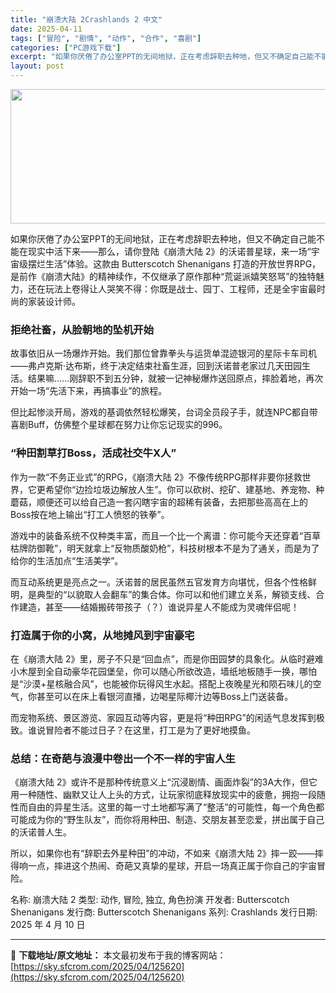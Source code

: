 ```yaml
---
title: "崩溃大陆 2Crashlands 2 中文"
date: 2025-04-11
tags: ["冒险", "剧情", "动作", "合作", "喜剧"]
categories: ["PC游戏下载"]
excerpt: "如果你厌倦了办公室PPT的无间地狱，正在考虑辞职去种地，但又不确定自己能不能在现实中活下来——那么，请你登陆《崩溃大陆 2》的沃诺普星球，来一场“宇宙级摆烂生活”体验。这款由 Butterscotch Shenanigans 打造的开放世界RPG，是前作《崩溃大陆》的精神续作，不仅继承了原作那种“荒&hellip;"
layout: post
---
```


<img class="aligncenter size-full wp-image-125621" src="https://sky.sfcrom.com/wp-content/uploads/2025/04/2025041100422731.webp" alt="" width="660" height="215" />
<p class="" data-start="96" data-end="301">如果你厌倦了办公室PPT的无间地狱，正在考虑辞职去种地，但又不确定自己能不能在现实中活下来——那么，请你登陆《崩溃大陆 2》的沃诺普星球，来一场“宇宙级摆烂生活”体验。这款由 Butterscotch Shenanigans 打造的开放世界RPG，是前作《崩溃大陆》的精神续作，不仅继承了原作那种“荒诞派嬉笑怒骂”的独特魅力，还在玩法上卷得让人哭笑不得：你既是战士、园丁、工程师，还是全宇宙最时尚的家装设计师。</p>

<h3 class="" data-start="303" data-end="321">拒绝社畜，从脸朝地的坠机开始</h3>
<p class="" data-start="323" data-end="448">故事依旧从一场爆炸开始。我们那位曾靠拳头与运货单混迹银河的星际卡车司机——弗卢克斯·达布斯，终于决定结束社畜生涯，回到沃诺普老家过几天田园生活。结果嘛……刚辞职不到五分钟，就被一记神秘爆炸送回原点，摔脸着地，再次开始一场“先活下来，再搞事业”的旅程。</p>
<p class="" data-start="450" data-end="514">但比起惨淡开局，游戏的基调依然轻松爆笑，台词全员段子手，就连NPC都自带喜剧Buff，仿佛整个星球都在努力让你忘记现实的996。</p>

<h3 class="" data-start="516" data-end="539">“种田割草打Boss，活成社交牛X人”</h3>
<p class="" data-start="541" data-end="672">作为一款“不务正业式”的RPG，《崩溃大陆 2》不像传统RPG那样非要你拯救世界，它更希望你“边捡垃圾边解放人生”。你可以砍树、挖矿、建基地、养宠物、种蘑菇，顺便还可以给自己造一套闪瞎宇宙的超稀有装备，去把那些高高在上的Boss按在地上输出“打工人愤怒的铁拳”。</p>
<p class="" data-start="674" data-end="761">游戏中的装备系统不仅种类丰富，而且一个比一个离谱：你可能今天还穿着“百草枯牌防御靴”，明天就拿上“反物质酸奶枪”，科技树根本不是为了通关，而是为了给你的生活加点“生活美学”。</p>
<p class="" data-start="763" data-end="868">而互动系统更是亮点之一。沃诺普的居民虽然五官发育方向堪忧，但各个性格鲜明，是典型的“以貌取人会翻车”的集合体。你可以和他们建立关系，解锁支线、合作建造，甚至——结婚搬砖带孩子（？）谁说异星人不能成为灵魂伴侣呢！</p>

<h3 class="" data-start="870" data-end="892">打造属于你的小窝，从地摊风到宇宙豪宅</h3>
<p class="" data-start="894" data-end="1038">在《崩溃大陆 2》里，房子不只是“回血点”，而是你田园梦的具象化。从临时避难小木屋到全自动豪华花园堡垒，你可以随心所欲改造，墙纸地板随手一换，哪怕是“沙漠+星核融合风”，也能被你玩得风生水起。搭配上夜晚星光和陨石味儿的空气，你甚至可以在床上看银河直播，边喝星际椰汁边等Boss上门送装备。</p>
<p class="" data-start="1040" data-end="1106">而宠物系统、景区游览、家园互动等内容，更是将“种田RPG”的闲适气息发挥到极致。谁说冒险者不能过日子？在这里，打工是为了更好地摸鱼。</p>

<h3 class="" data-start="1108" data-end="1134">总结：在奇葩与浪漫中卷出一个不一样的宇宙人生</h3>
<p class="" data-start="1136" data-end="1291">《崩溃大陆 2》或许不是那种传统意义上“沉浸剧情、画面炸裂”的3A大作，但它用一种随性、幽默又让人上头的方式，让玩家彻底释放现实中的疲惫，拥抱一段随性而自由的异星生活。这里的每一寸土地都写满了“整活”的可能性，每一个角色都可能成为你的“野生队友”，而你将用种田、制造、交朋友甚至恋爱，拼出属于自己的沃诺普人生。</p>
<p class="" data-start="1293" data-end="1369">所以，如果你也有“辞职去外星种田”的冲动，不如来《崩溃大陆 2》摔一跤——摔得响一点，摔进这个热闹、奇葩又真挚的星球，开启一场真正属于你自己的宇宙冒险。</p>
名称: 崩溃大陆 2
类型: 动作, 冒险, 独立, 角色扮演
开发者: Butterscotch Shenanigans
发行商: Butterscotch Shenanigans
系列: Crashlands
发行日期: 2025 年 4 月 10 日

---
📖 **下载地址/原文地址：** 本文最初发布于我的博客网站：[https://sky.sfcrom.com/2025/04/125620](https://sky.sfcrom.com/2025/04/125620)
